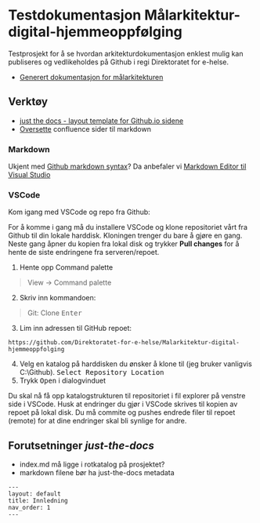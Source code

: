 # Testdokumentasjon Målarkitektur-digital-hjemmeoppfølging

Testprosjekt for å se hvordan arkitekturdokumentasjon enklest mulig kan publiseres og vedlikeholdes på Github i regi Direktoratet for e-helse.

* [Generert dokumentasjon for målarkitekturen](https://direktoratet-for-e-helse.github.io/Malarkitektur-digital-hjemmeoppfolging/)

## Verktøy

* [just the docs - layout template for Github.io sidene](https://github.com/just-the-docs/just-the-docs)
* [Oversette](https://metamug.com/util/confluence-to-markdown/) confluence sider til markdown

### Markdown

Ukjent med [Github markdown syntax](https://docs.github.com/en/get-started/writing-on-github/getting-started-with-writing-and-formatting-on-github/basic-writing-and-formatting-syntax)? Da anbefaler vi [Markdown Editor til Visual Studio](https://marketplace.visualstudio.com/items?itemName=zaaack.markdown-editor)

### VSCode

Kom igang med VSCode og repo fra Github:

For å komme i gang må du installere VSCode og klone repositoriet vårt fra Github til din lokale harddisk. Kloningen trenger du bare å gjøre en gang. Neste gang åpner du kopien fra lokal disk og trykker **Pull changes** for å hente de siste endringene fra serveren/repoet.

1. Hente opp Command palette
> View -> Command palette

2. Skriv inn kommandoen: 
> Git: Clone <kbd>Enter</kbd>
3. Lim inn adressen til GitHub repoet:
~~~
https://github.com/Direktoratet-for-e-helse/Malarkitektur-digital-hjemmeoppfolging
~~~
4. Velg en katalog på harddisken du ønsker å klone til (jeg bruker vanligvis C:\Github). <kbd>Select Repository Location</kpd>
5. Trykk <kbd>Open</kbd> i dialogvinduet

Du skal nå få opp katalogstrukturen til repositoriet i fil explorer på venstre side i VSCode.
Husk at endringer du gjør i VSCode skrives til kopien av repoet på lokal disk. Du må commite og pushes endrede filer til repoet (remote) for at dine endringer skal bli synlige for andre.
## Forutsetninger *just-the-docs*

* index.md må ligge i rotkatalog på prosjektet?
* markdown filene bør ha just-the-docs metadata

~~~
---
layout: default
title: Innledning
nav_order: 1
---
~~~
